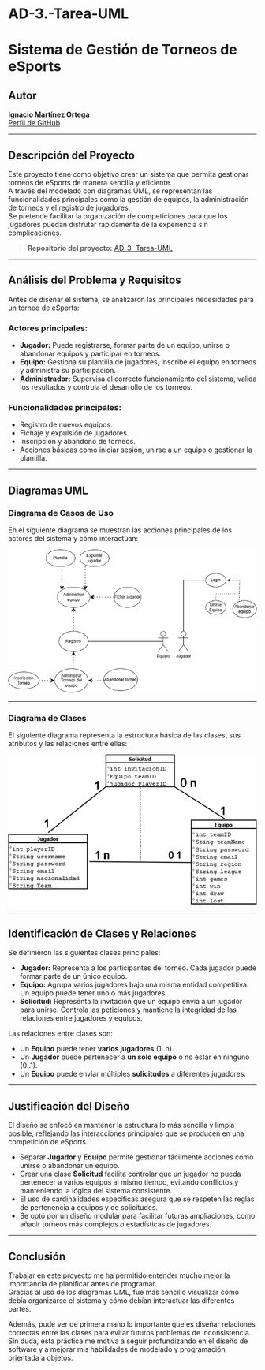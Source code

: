 # AD-3.-Tarea-UML

# Sistema de Gestión de Torneos de eSports

## Autor  
**Ignacio Martínez Ortega**  
[Perfil de GitHub](https://github.com/NachoMartinezOrtega)

---

## Descripción del Proyecto

Este proyecto tiene como objetivo crear un sistema que permita gestionar torneos de eSports de manera sencilla y eficiente.  
A través del modelado con diagramas UML, se representan las funcionalidades principales como la gestión de equipos, la administración de torneos y el registro de jugadores.  
Se pretende facilitar la organización de competiciones para que los jugadores puedan disfrutar rápidamente de la experiencia sin complicaciones.

> **Repositorio del proyecto:** [AD-3.-Tarea-UML](https://github.com/NachoMartinezOrtega/AD-3.-Tarea-UML)

---

## Análisis del Problema y Requisitos

Antes de diseñar el sistema, se analizaron las principales necesidades para un torneo de eSports:

### Actores principales:
- **Jugador:** Puede registrarse, formar parte de un equipo, unirse o abandonar equipos y participar en torneos.
- **Equipo:** Gestiona su plantilla de jugadores, inscribe el equipo en torneos y administra su participación.
- **Administrador:** Supervisa el correcto funcionamiento del sistema, valida los resultados y controla el desarrollo de los torneos.

### Funcionalidades principales:
- Registro de nuevos equipos.
- Fichaje y expulsión de jugadores.
- Inscripción y abandono de torneos.
- Acciones básicas como iniciar sesión, unirse a un equipo o gestionar la plantilla.

---

## Diagramas UML

### Diagrama de Casos de Uso

En el siguiente diagrama se muestran las acciones principales de los actores del sistema y cómo interactúan:

![Diagrama de Casos de Uso](./Diagramas/Diagrama1.drawio.png)

---

### Diagrama de Clases

El siguiente diagrama representa la estructura básica de las clases, sus atributos y las relaciones entre ellas:

![Diagrama de Clases](./Diagramas/Diagrama2dia.png)

---

## Identificación de Clases y Relaciones

Se definieron las siguientes clases principales:

- **Jugador:** Representa a los participantes del torneo. Cada jugador puede formar parte de un único equipo.
- **Equipo:** Agrupa varios jugadores bajo una misma entidad competitiva. Un equipo puede tener uno o más jugadores.
- **Solicitud:** Representa la invitación que un equipo envía a un jugador para unirse. Controla las peticiones y mantiene la integridad de las relaciones entre jugadores y equipos.

Las relaciones entre clases son:

- Un **Equipo** puede tener **varios jugadores** (1..n).
- Un **Jugador** puede pertenecer a **un solo equipo** o no estar en ninguno (0..1).
- Un **Equipo** puede enviar múltiples **solicitudes** a diferentes jugadores.

---

## Justificación del Diseño

El diseño se enfocó en mantener la estructura lo más sencilla y limpia posible, reflejando las interacciones principales que se producen en una competición de eSports.

- Separar **Jugador** y **Equipo** permite gestionar fácilmente acciones como unirse o abandonar un equipo.
- Crear una clase **Solicitud** facilita controlar que un jugador no pueda pertenecer a varios equipos al mismo tiempo, evitando conflictos y manteniendo la lógica del sistema consistente.
- El uso de cardinalidades específicas asegura que se respeten las reglas de pertenencia a equipos y de solicitudes.
- Se optó por un diseño modular para facilitar futuras ampliaciones, como añadir torneos más complejos o estadísticas de jugadores.

---

## Conclusión

Trabajar en este proyecto me ha permitido entender mucho mejor la importancia de planificar antes de programar.  
Gracias al uso de los diagramas UML, fue más sencillo visualizar cómo debía organizarse el sistema y cómo debían interactuar las diferentes partes.

Además, pude ver de primera mano lo importante que es diseñar relaciones correctas entre las clases para evitar futuros problemas de inconsistencia.  
Sin duda, esta práctica me motiva a seguir profundizando en el diseño de software y a mejorar mis habilidades de modelado y programación orientada a objetos.